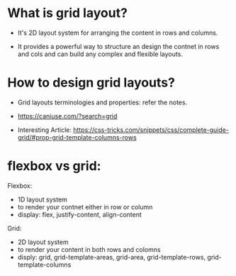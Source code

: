 # What is grid layout?

- It's 2D layout system for arranging the content in rows and columns.

- It provides a powerful way to structure an design the contnet in rows and cols and can build any complex and flexible layouts.

# How to design grid layouts?

- Grid layouts terminologies and properties: refer the notes.

- https://caniuse.com/?search=grid

- Interesting Article: https://css-tricks.com/snippets/css/complete-guide-grid/#prop-grid-template-columns-rows

# flexbox vs grid:

Flexbox:

- 1D layout system
- to render your contnet either in row or column
- display: flex, justify-content, align-content

Grid:

- 2D layout system
- to render your content in both rows and colomns
- disply: grid, grid-template-areas, grid-area, grid-template-rows, grid-template-columns
